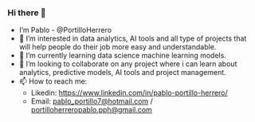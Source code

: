 ### Hi there 👋

-  I’m Pablo - @PortilloHerrero
- 👀 I’m interested in data analytics, AI tools and all type of projects that will help people do their job more easy and understandable.
- 🌱 I’m currently learning data science machine learning models.
- 💞️ I’m looking to collaborate on any project where i can learn about analytics, predictive models, AI tools and project management.
- 📫 How to reach me:
  - Likedin: https://www.linkedin.com/in/pablo-portillo-herrero/
  - Email: pablo_portillo7@hotmail.com / portilloherreropablo.pph@gmail.com
